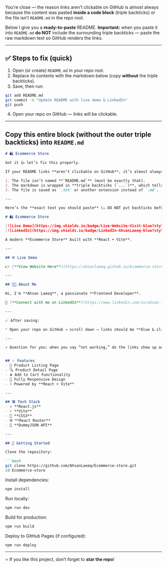 You’re close — the reason links aren’t clickable on GitHub is almost always because the content was pasted **inside a code block** (triple backticks) or the file isn’t `README.md` in the repo root.

Below I give you a **ready-to-paste** README. **Important:** when you paste it into `README.md` **do NOT** include the surrounding triple backticks — paste the raw markdown text so GitHub renders the links.

---

## ✅ Steps to fix (quick)

1. Open (or create) `README.md` in your repo root.
2. Replace its contents with the markdown below (copy **without** the triple backticks).
3. Save, then run:

```bash
git add README.md
git commit -m "Update README with live demo & LinkedIn"
git push
```

4. Open your repo on GitHub — links will be clickable.

---

## Copy this entire block **(without the outer triple backticks)** into `README.md`

````markdown
# 🛍️ Ecommerce Store

Got it 👍 let’s fix this properly.

If your README links **aren’t clickable on GitHub**, it’s almost always because:

1. The file isn’t named **`README.md`** (must be exactly that).
2. The markdown is wrapped in **triple backticks (`...`)**, which tells GitHub “treat this as code” → links won’t work.
3. The file is saved as `.txt` or another extension instead of `.md`.

---

Here’s the **exact text you should paste** (⚠️ DO NOT put backticks before or after it):

# 🛍️ Ecommerce Store

[![Live Demo](https://img.shields.io/badge/Live-Website-Visit-blue?style=for-the-badge\&logo=google-chrome)](https://ahsanlaeeq.github.io/Ecommerce-store/)
[![LinkedIn](https://img.shields.io/badge/LinkedIn-AhsanLaeeq-blue?style=for-the-badge\&logo=linkedin)](https://www.linkedin.com/in/ahsan-laeeq-22a085348/)

A modern **Ecommerce Store** built with **React + Vite**.

---

## 🌐 Live Demo

👉 [**View Website Here**](https://ahsanlaeeq.github.io/Ecommerce-store/)

---

## 👨‍💻 About Me

Hi, I'm **Ahsan Laeeq**, a passionate **Frontend Developer**.

📌 [**Connect with me on LinkedIn**](https://www.linkedin.com/in/ahsan-laeeq-22a085348/)

---

✅ After saving:

* Open your repo on GitHub → scroll down → links should be **blue & clickable**.

---

⚡ Question for you: when you say “not working,” do the links show up as plain text (like just `https://...`) or are they showing but **not clickable**?


## ✨ Features
- 🛒 Product Listing Page  
- 🔍 Product Detail Page  
- ➕ Add to Cart Functionality  
- 📱 Fully Responsive Design  
- ⚡ Powered by **React + Vite**

---

## 🛠️ Tech Stack
- ⚛️ **React.js**  
- ⚡ **Vite**  
- 🎨 **CSS3**  
- 🌐 **React Router**  
- 📡 **DummyJSON API**

---

## 🚀 Getting Started

Clone the repository:

```bash
git clone https://github.com/AhsanLaeeq/Ecommerce-store.git
cd Ecommerce-store
````

Install dependencies:

```bash
npm install
```

Run locally:

```bash
npm run dev
```

Build for production:

```bash
npm run build
```

Deploy to GitHub Pages (if configured):

```bash
npm run deploy
```

---


⭐ If you like this project, don’t forget to **star the repo**!



